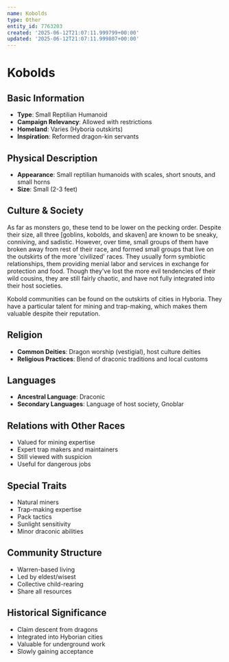 ```yaml
---
name: Kobolds
type: Other
entity_id: 7763203
created: '2025-06-12T21:07:11.999799+00:00'
updated: '2025-06-12T21:07:11.999807+00:00'
---
```


# Kobolds

## Basic Information
- **Type**: Small Reptilian Humanoid
- **Campaign Relevancy**: Allowed with restrictions
- **Homeland**: Varies (Hyboria outskirts)
- **Inspiration**: Reformed dragon-kin servants

## Physical Description
- **Appearance**: Small reptilian humanoids with scales, short snouts, and small horns
- **Size**: Small (2-3 feet)

## Culture & Society
As far as monsters go, these tend to be lower on the pecking order. Despite their size, all three [goblins, kobolds, and skaven] are known to be sneaky, conniving, and sadistic. However, over time, small groups of them have broken away from rest of their race, and formed small groups that live on the outskirts of the more 'civilized' races. They usually form symbiotic relationships, them providing menial labor and services in exchange for protection and food. Though they've lost the more evil tendencies of their wild cousins, they are still fairly chaotic, and have not fully integrated into their host societies.

Kobold communities can be found on the outskirts of cities in Hyboria. They have a particular talent for mining and trap-making, which makes them valuable despite their reputation.

## Religion
- **Common Deities**: Dragon worship (vestigial), host culture deities
- **Religious Practices**: Blend of draconic traditions and local customs

## Languages
- **Ancestral Language**: Draconic
- **Secondary Languages**: Language of host society, Gnoblar

## Relations with Other Races
- Valued for mining expertise
- Expert trap makers and maintainers
- Still viewed with suspicion
- Useful for dangerous jobs

## Special Traits
- Natural miners
- Trap-making expertise
- Pack tactics
- Sunlight sensitivity
- Minor draconic abilities

## Community Structure
- Warren-based living
- Led by eldest/wisest
- Collective child-rearing
- Share all resources

## Historical Significance
- Claim descent from dragons
- Integrated into Hyborian cities
- Valuable for underground work
- Slowly gaining acceptance